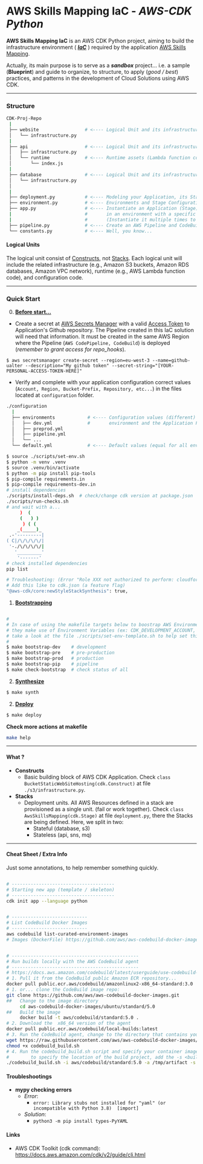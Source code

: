 
# **AWS Skills Mapping IaC** - *AWS-CDK Python*

**AWS Skills Mapping IaC** is an AWS CDK Python project, aiming to build the infrastructure environment ( ***[IaC](https://en.wikipedia.org/wiki/Infrastructure_as_code)*** ) required by the application [AWS Skills Mapping](https://github.com/ualter/aws-skills-mapping-app).

Actually, its main purpose is to serve as a ***sandbox*** project...  i.e. a sample (**Blueprint**) and guide to organize, to structure, to apply (*good / best*) practices, and patterns in the development of Cloud Solutions using AWS CDK.

---

### **Structure**
```bash
CDK-Proj-Repo
 |
 ├── website                 # <---- Logical Unit and its infrastructure
 │   └── infrastructure.py
 |
 ├── api                     # <---- Logical Unit and its infrastructure
 │   ├── infrastructure.py
 │   └── runtime             # <---- Runtime assets (Lambda function code)
 │       └── index.js
 |
 ├── database                # <---- Logical Unit and its infrastructure
 │   └── infrastructure.py
 │       
 |
 ├── deployment.py           # <---- Modeling your Application, its Stages and Stacks(unit of deployments)
 ├── environment.py          # <---- Environments and Stage Configurations information
 ├── app.py                  # <---- Instantiate an Application (Stage) and deploy it
 |                           #       in an environment with a specific desired loaded configuration. 
 |                           #       (Instantiate it multiple times to deploy in more than one environment/stage)
 ├── pipeline.py             # <---- Create an AWS Pipeline and CodeBuild (self-mutating) for the Application IaC deployment (Optional)
 └── constants.py            # <---- Well, you know...

```

#### **Logical Units**
The logical unit consist of [Constructs](https://docs.aws.amazon.com/cdk/api/v2/python/constructs.html), not [Stacks](https://docs.aws.amazon.com/cdk/api/v2/python/aws_cdk/Stack.html). Each logical unit will include the related infrastructure (e.g., Amazon S3 buckets, Amazon RDS databases, Amazon VPC network), runtime (e.g., AWS Lambda function code), and configuration code.

---

### **Quick Start**

0. [**Before start...**](#my-platform---aws-cdk-python-project-blueprint)

- Create a secret at [AWS Secrets Manager](https://aws.amazon.com/es/secrets-manager/) with a valid [Access Token](https://docs.github.com/en/authentication/keeping-your-account-and-data-secure/creating-a-personal-access-token) to Application's Github repository. The Pipeline created in this IaC solution will need that information. It must be created in the same AWS Region where the Pipeline (`AWS CodePipeline, CodeBuild`) is deployed (*remember to grant access for repo_hooks*).

`$ aws secretsmanager create-secret --region=eu-west-3 --name=github-ualter --description="My github token" --secret-string="[YOUR-PERSONAL-ACCESS-TOKEN-HERE]"`
  
- Verify and complete with your application configuration correct values (`Account, Region, Bucket-Prefix, Repository, etc...`) in the files located at `configuration` folder.
```bash
./configuration
  |
  ├── environments            # <---- Configuration values (different) for each 
  │   ├── dev.yml             #       environment and the Application Pipeline
  │   ├── preprod.yml
  │   ├── pipeline.yml
  │   └── ...
  └── default.yml             # <---- Default values (equal for all environments)

```

```bash
$ source ./scripts/set-env.sh
$ python -m venv .venv
$ source .venv/bin/activate
$ python -m pip install pip-tools
$ pip-compile requirements.in
$ pip-compile requirements-dev.in
# install dependencies
./scripts/install-deps.sh  # check/change cdk version at package.json
./scripts/run-checks.sh
# and wait with a...
     )  ( 
     (   ) )
      ) ( (
    _(_____)_
 .-'---------|  
( C|/\/\/\/\/|
 '-./\/\/\/\/|
   '_________'
    '-------' 
# check installed dependencies
pip list

# Troubleshooting: (Error "Role XXX not authorized to perform: cloudformation:GetTemplate")
# Add this like to cdk.json (a feature flag)
"@aws-cdk/core:newStyleStackSynthesis": true,
```
1. [**Bootstrapping**](https://docs.aws.amazon.com/cdk/v2/guide/bootstrapping.html)
```bash

#
# In case of using the makefile targets below to boostrap AWS Environments (account/region), 
# they make use of Environment Variables (ex: CDK_DEVELOPMENT_ACCOUNT, CDK_DEVELOPMENT_REGION) to perform their functions, 
# take a look at the file ./scripts/set-env-template.sh to help set this required env vars for the scripts.
#
$ make bootstrap-dev    # development 
$ make bootstrap-pre    # pre-production
$ make bootstrap-prod   # production
$ make bootstrap-pip    # pipeline
$ make check-bootstrap  # check status of all
```
2. [**Synthesize**](https://docs.aws.amazon.com/cdk/v2/guide/cli.html)
```bash
$ make synth
```
2. [**Deploy**](https://docs.aws.amazon.com/cdk/v2/guide/cli.html)
```bash
$ make deploy
```

**Check more actions at makefile**
```bash
make help
```

---



#### **What ?**
* **Constructs**
  * Basic building block of AWS CDK Application. Check `class BucketStaticWebSiteHosting(cdk.Construct)` at file `./s3/infrastructure.py`.
* **Stacks**
  * Deployment units. All AWS Resources defined in a stack are provisioned as a single unit. (fail or work together). Check `class AwsSkillsMapping(cdk.Stage)` at file `deployment.py`, there the Stacks are being defined. Here, we split in two:
    *  Stateful (database, s3)
    *  Stateless (api, sns, mq)

---

#### **Cheat Sheet / Extra Info**

Just some annotations, to help remember something quickly.
```bash

# --------------------------------------
# Starting new app (template / skeleton)
# --------------------------------------
cdk init app --language python


# ----------------------------
# List CodeBuild Docker Images
# ----------------------------
aws codebuild list-curated-environment-images
# Images (DockerFile) https://github.com/aws/aws-codebuild-docker-images/


# -----------------------------------------------
# Run builds locally with the AWS CodeBuild agent
# -----------------------------------------------
# https://docs.aws.amazon.com/codebuild/latest/userguide/use-codebuild-agent.html
# 1. Pull it from the CodeBuild public Amazon ECR repository... 
docker pull public.ecr.aws/codebuild/amazonlinux2-x86_64-standard:3.0
# 1. or... clone the CodeBuild image repo:
git clone https://github.com/aws/aws-codebuild-docker-images.git
##   Change to the image directory
     cd aws-codebuild-docker-images/ubuntu/standard/5.0
##   Build the image
     docker build -t aws/codebuild/standard:5.0 .
# 2. Download the  x86_64 version of the agent
docker pull public.ecr.aws/codebuild/local-builds:latest
# 3. Run the CodeBuild agent, change to the directory that contains your build project source
wget https://raw.githubusercontent.com/aws/aws-codebuild-docker-images/master/local_builds/codebuild_build.sh
chmod +x codebuild_build.sh
# 4. Run the codebuild_build.sh script and specify your container image and the output directory
#        to specify the location of the build project, add the -s <build project directory>
./codebuild_build.sh -i aws/codebuild/standard:5.0 -a /tmp/artifact -s ./ -b ./codebuild/buildspec.yml

```

#### **Troubleshootings**
- **mypy checking errors**
  - *Error*: 
    - `error: Library stubs not installed for "yaml" (or incompatible with Python 3.8)  [import]`
  - *Solution*: 
    - `python3 -m pip install types-PyYAML`

#### **Links**
 - AWS CDK Toolkit (cdk command): https://docs.aws.amazon.com/cdk/v2/guide/cli.html

